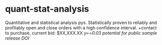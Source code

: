 # quant-stat-analysis
 Quantitative and statistical analysis pys. Statistically proven to reliably and profitably open and close orders with a high confidence interval. +contact to purchase, current bid: $XX,XXX.XX   *y==0.03*  *potential for public sample release DOI*
